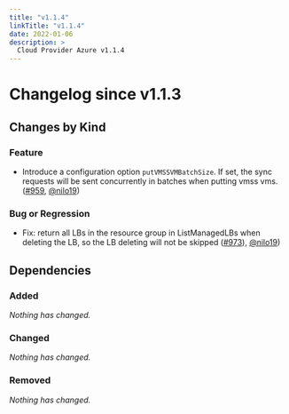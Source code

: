 ```yaml
---
title: "v1.1.4"
linkTitle: "v1.1.4"
date: 2022-01-06
description: >
  Cloud Provider Azure v1.1.4
---
```


# Changelog since v1.1.3

## Changes by Kind

### Feature

- Introduce a configuration option `putVMSSVMBatchSize`. If set, the sync requests will be sent concurrently in batches when putting vmss vms. ([#959](https://github.com/kubernetes-sigs/cloud-provider-azure/pull/959), [@nilo19](https://github.com/nilo19))

### Bug or Regression

- Fix: return all LBs in the resource group in ListManagedLBs when deleting the LB, so the LB deleting will not be skipped ([#973](https://github.com/kubernetes-sigs/cloud-provider-azure/pull/973)), [@nilo19](https://github.com/nilo19))

## Dependencies

### Added
_Nothing has changed._

### Changed
_Nothing has changed._

### Removed
_Nothing has changed._
